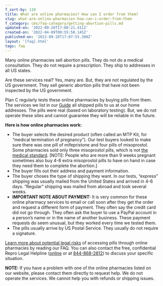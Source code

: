 ```yaml
---
f_sort-by: 110
title: What are online pharmacies? How can I order from them?
slug: what-are-online-pharmacies-how-can-i-order-from-them
f_category: cms/faq-category/getting-abortion-pills.md
updated-on: '2022-09-28T17:00:21.411Z'
created-on: '2022-04-09T00:55:50.145Z'
published-on: '2022-09-28T17:07:55.300Z'
layout: '[faq].html'
tags: faq
---
```


Many online pharmacies sell abortion pills. They do not do a medical consultation. They do not require a prescription. They ship to addresses in all US states.

Are these services real? Yes, many are. But, they are not regulated by the US government. They sell generic abortion pills that have not been inspected by the US government.

Plan C regularly tests these online pharmacies by buying pills from them. The services we list in our [Guide](/find-pills) all shipped pills to us at our home addresses. The pills were real (based on laboratory testing). But, we do not operate these sites and cannot guarantee they will be reliable in the future.

**Here is how online pharmacies work:**

*   The buyer selects the desired product (often called an MTP Kit, for “medical termination of pregnancy”). Our test buyers looked to make sure there was one pill of mifepristone and four pills of misoprostol. Some pharmacies sold only three misoprostol pills, which is not [the medical standard](https://www.fda.gov/drugs/postmarket-drug-safety-information-patients-and-providers/mifeprex-mifepristone-information). \[NOTE: People who are more than 9 weeks pregnant sometimes also buy 4-8 extra misoprostol pills to have on hand in case they need them to complete the abortion.\]
*   The buyer fills out their address and payment information.
*   The buyer choses the type of shipping they want. In our tests, “express” shipping was usually mailed from the United States and arrived in 4-6 days. “Regular” shipping was mailed from abroad and took several weeks.
*   **IMPORTANT NOTE ABOUT PAYMENT:** It is very common for these online pharmacy services to email or call soon after they get the order and request a different form of payment. They often say the credit card did not go through. They often ask the buyer to use a PayPal account in a person’s name or in the name of another business. These payment requests do seem unusual, but they worked every time we tested them.
*   The pills usually arrive by US Postal Service. They usually do not require a signature.

[Learn more about potential legal risks](/guide-how-to-get-abortion-pills#can-i-get-in-trouble-for-using-abortion-pills) of accessing pills through online pharmacies by reading our FAQ. You can also contact the free, confidential Repro Legal Helpline ([online](https://www.reprolegalhelpline.org/) or at [844-868-2812](tel:844-868-2812)) to discuss your specific situation.

**NOTE:** If you have a problem with one of the online pharmacies listed on our website, please contact them directly to request help. We do not operate the services. We cannot help you with refunds or shipping issues.

